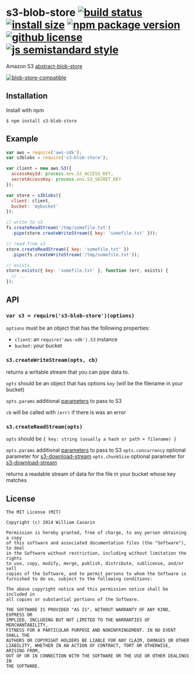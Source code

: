 # s3-blob-store [![build status](https://badgen.net/travis/jb55/s3-blob-store/master)](https://travis-ci.com/jb55/s3-blob-store) [![install size](https://badgen.net/packagephobia/install/s3-blob-store)](https://packagephobia.now.sh/result?p=s3-blob-store) [![npm package version](https://badgen.net/npm/v/s3-blob-store)](https://npm.im/s3-blob-store) [![github license](https://badgen.net/github/license/jb55/s3-blob-store)](https://github.com/jb55/s3-blob-store/blob/master/LICENSE) [![js semistandard style](https://badgen.net/badge/code%20style/semistandard/pink)](https://github.com/Flet/semistandard)

Amazon S3 [abstract-blob-store](http://npmrepo.com/abstract-blob-store)


[![blob-store-compatible](https://raw.githubusercontent.com/maxogden/abstract-blob-store/master/badge.png)](https://github.com/maxogden/abstract-blob-store)

## Installation

Install with npm

    $ npm install s3-blob-store

## Example

```js
var aws = require('aws-sdk');
var s3blobs = require('s3-blob-store');

var client = new aws.S3({
  accessKeyId: process.env.S3_ACCESS_KEY,
  secretAccessKey: process.env.S3_SECRET_KEY
});

var store = s3blobs({
  client: client,
  bucket: 'mybucket'
});

// write to s3
fs.createReadStream('/tmp/somefile.txt')
  .pipe(store.createWriteStream({ key: 'somefile.txt' }));

// read from s3
store.createReadStream({ key: 'somefile.txt' })
  .pipe(fs.createWriteStream('/tmp/somefile.txt'));

// exists
store.exists({ key: 'somefile.txt' }, function (err, exists) {
  // ...
});
```

## API

### `var s3 = require('s3-blob-store')(options)`

`options` must be an object that has the following properties:

- `client`: an `require('aws-sdk').S3` instance
- `bucket`: your bucket

### `s3.createWriteStream(opts, cb)`

returns a writable stream that you can pipe data to.

`opts` should be an object that has options `key` (will be the filename in
your bucket)

`opts.params` additional [parameters](http://docs.aws.amazon.com/AWSJavaScriptSDK/latest/AWS/S3.html#putObject-property) to pass to S3

`cb` will be called with `(err)` if there is was an error

### `s3.createReadStream(opts)`

`opts` should be `{ key: string (usually a hash or path + filename) }`

`opts.params` additional [parameters](http://docs.aws.amazon.com/AWSJavaScriptSDK/latest/AWS/S3.html#getObject-property) to pass to S3
`opts.concurrency` optional parameter for [s3-download-stream](https://github.com/jb55/s3-download-stream)
`opts.chunkSize` optional parameter for [s3-download-stream](https://github.com/jb55/s3-download-stream)

returns a readable stream of data for the file in your bucket whose key matches

## License

    The MIT License (MIT)

    Copyright (c) 2014 William Casarin

    Permission is hereby granted, free of charge, to any person obtaining a copy
    of this software and associated documentation files (the "Software"), to deal
    in the Software without restriction, including without limitation the rights
    to use, copy, modify, merge, publish, distribute, sublicense, and/or sell
    copies of the Software, and to permit persons to whom the Software is
    furnished to do so, subject to the following conditions:

    The above copyright notice and this permission notice shall be included in
    all copies or substantial portions of the Software.

    THE SOFTWARE IS PROVIDED "AS IS", WITHOUT WARRANTY OF ANY KIND, EXPRESS OR
    IMPLIED, INCLUDING BUT NOT LIMITED TO THE WARRANTIES OF MERCHANTABILITY,
    FITNESS FOR A PARTICULAR PURPOSE AND NONINFRINGEMENT. IN NO EVENT SHALL THE
    AUTHORS OR COPYRIGHT HOLDERS BE LIABLE FOR ANY CLAIM, DAMAGES OR OTHER
    LIABILITY, WHETHER IN AN ACTION OF CONTRACT, TORT OR OTHERWISE, ARISING FROM,
    OUT OF OR IN CONNECTION WITH THE SOFTWARE OR THE USE OR OTHER DEALINGS IN
    THE SOFTWARE.

